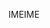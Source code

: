 <span data-ttu-id="a92f7-101">IME</span><span class="sxs-lookup"><span data-stu-id="a92f7-101">IME</span></span>